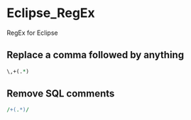 # Eclipse_RegEx
RegEx for Eclipse

## Replace a comma followed by anything
```perl
\,+(.*)
```

## Remove SQL comments
```perl
/+(.*)/
```
